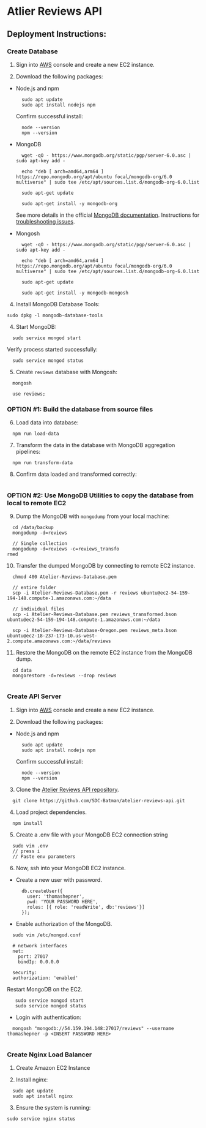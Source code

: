 # Atlier Reviews API

## Deployment Instructions:

### Create Database

1. Sign into [AWS](https://aws.amazon.com/) console and create a new EC2 instance.

2. Download the following packages:

- Node.js and npm
  ```
    sudo apt update
    sudo apt install nodejs npm
  ```

  Confirm successful install:
  ```
    node --version
    npm --version
  ```

- MongoDB
  ```
    wget -qO - https://www.mongodb.org/static/pgp/server-6.0.asc | sudo apt-key add -

    echo "deb [ arch=amd64,arm64 ] https://repo.mongodb.org/apt/ubuntu focal/mongodb-org/6.0 multiverse" | sudo tee /etc/apt/sources.list.d/mongodb-org-6.0.list

    sudo apt-get update

    sudo apt-get install -y mongodb-org
  ```
  See more details in the official [MongoDB documentation](https://www.mongodb.com/docs/manual/tutorial/install-mongodb-on-ubuntu/). Instructions for [troubleshooting issues](https://www.mongodb.com/docs/manual/reference/installation-ubuntu-community-troubleshooting/).

- Mongosh
  ```
    wget -qO - https://www.mongodb.org/static/pgp/server-6.0.asc | sudo apt-key add -

    echo "deb [ arch=amd64,arm64 ] https://repo.mongodb.org/apt/ubuntu focal/mongodb-org/6.0 multiverse" | sudo tee /etc/apt/sources.list.d/mongodb-org-6.0.list

    sudo apt-get update

    sudo apt-get install -y mongodb-mongosh
  ```

4. Install MongoDB Database Tools:
  ```
  sudo dpkg -l mongodb-database-tools
  ```

4. Start MongoDB:
  ```
    sudo service mongod start
  ```

  Verify process started successfully:
  ```
    sudo service mongod status

  ```

5. Create `reviews` database with Mongosh:
  ```
    mongosh
  ```
  ```
    use reviews;
  ```

### OPTION #1: Build the database from source files

6. Load data into database:
  ```
    npm run load-data
  ```

7. Transform the data in the database with MongoDB aggregation pipelines:
  ```
    npm run transform-data
  ```

8. Confirm data loaded and transformed correctly:
  ```
  ```

### OPTION #2: Use MongoDB Utilities to copy the database from local to remote EC2

9. Dump the MongoDB with `mongodump` from your local machine:

```
  cd /data/backup
  mongodump -d=reviews

  // Single collection
  mongodump -d=reviews -c=reviews_transfo
rmed
```

10. Transfer the dumped MongoDB by connecting to remote EC2 instance.
```
  chmod 400 Atelier-Reviews-Database.pem

  // entire folder
  scp -i Atelier-Reviews-Database.pem -r reviews ubuntu@ec2-54-159-194-148.compute-1.amazonaws.com:~/data

  // individual files
  scp -i Atelier-Reviews-Database.pem reviews_transformed.bson ubuntu@ec2-54-159-194-148.compute-1.amazonaws.com:~/data

  scp -i Atelier-Reviews-Database-Oregon.pem reviews_meta.bson ubuntu@ec2-18-237-173-10.us-west-2.compute.amazonaws.com:~/data/reviews
```

11. Restore the MongoDB on the remote EC2 instance from the MongoDB dump.
```
  cd data
  mongorestore -d=reviews --drop reviews


```

### Create API Server

1. Sign into [AWS](https://aws.amazon.com/) console and create a new EC2 instance.

2. Download the following packages:

- Node.js and npm
  ```
    sudo apt update
    sudo apt install nodejs npm
  ```

  Confirm successful install:
  ```
    node --version
    npm --version
  ```

3. Clone the [Atelier Reviews API repository](https://github.com/SDC-Batman/atelier-reviews-api.git).
  ```
    git clone https://github.com/SDC-Batman/atelier-reviews-api.git
  ```

4. Load project dependencies.
  ```
    npm install
  ```

5. Create a .env file with your MongoDB EC2 connection string
  ```
    sudo vim .env
    // press i
    // Paste env parameters
  ```


6. Now, ssh into your MongoDB EC2 instance.

- Create a new user with password.
  ```
    db.createUser({
      user: 'thomashepner',
      pwd: 'YOUR PASSWORD HERE',
      roles: [{ role: 'readWrite', db:'reviews'}]
    });

  ```

- Enable authorization of the MongoDB.
```
  sudo vim /etc/mongod.conf
```

```
  # network interfaces
  net:
    port: 27017
    bindIp: 0.0.0.0

  security:
  authorization: 'enabled'
```

Restart MongoDB on the EC2.
```
   sudo service mongod start
   sudo service mongod status
```

- Login with authentication:
```
  mongosh "mongodb://54.159.194.148:27017/reviews" --username thomashepner -p <INSERT PASSWORD HERE>


```


### Create Nginx Load Balancer

1. Create Amazon EC2 Instance


2. Install nginx:
```
  sudo apt update
  sudo apt install nginx
```

3. Ensure the system is running:
  ```
  sudo service nginx status
  ```